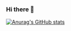 ### Hi there 👋
[![Anurag's GitHub stats](https://github-readme-stats.vercel.app/api?username=anitabee&show_icons=true&theme=nightowl&hide=stars&layout=compact)](https://github.com/anuraghazra/github-readme-stats)
<!--
[![Top Languages](https://github-readme-stats.vercel.app/api/top-langs/?username=anitabee&show_icons=true&theme=buefy&layout=compact)](https://github.com/anuraghazra/github-readme-stats)
-->
<!--
**anitabee/anitabee** is a ✨ _special_ ✨ repository because its `README.md` (this file) appears on your GitHub profile.

Here are some ideas to get you started:

- 🔭 I’m currently working on ...
- 🌱 I’m currently learning ...
- 👯 I’m looking to collaborate on ...
- 🤔 I’m looking for help with ...
- 💬 Ask me about ...
- 📫 How to reach me: ...
- 😄 Pronouns: ...
- ⚡ Fun fact: ...
-->
